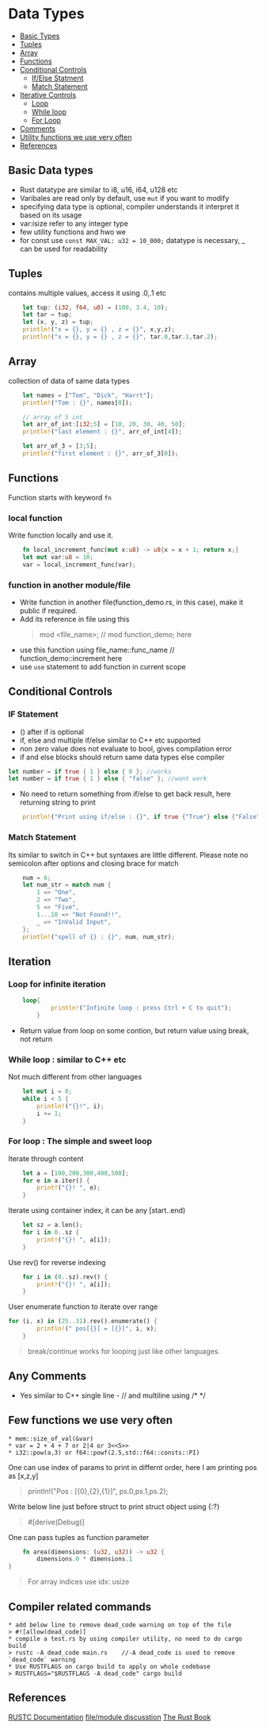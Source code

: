 # Data Types
- [Basic Types](#datatype)
- [Tuples](#tuple)
- [Array](#array)
- [Functions](#functions)
- [Conditional Controls](#controls)
    - [If/Else Statment](#if)
    - [Match Statement](#match)
- [Iterative Controls](#looping)
    - [Loop](#loop)
    - [While loop](#while)
    - [For Loop](#for)
- [Comments](#comments)
- [Utility functions we use very often](#extra)
- [References](#reference)

## <a name=datatype>Basic Data types</a>

* Rust datatype are similar to i8, u16, i64, u128 etc
* Varibales are read only by default, use `mut` if you want to modify
* specifying data type is optional, compiler understands it interpret it based on its usage
* var:isize refer to any integer type
* few utility functions and hwo we  
* for const use `const MAX_VAL: u32 = 10_000;` datatype is necessary, _  can be used for readability

## <a name=tuple>Tuples</a>
contains multiple values, access it using .0,.1 etc
```rust
    let tup: (i32, f64, u8) = (100, 3.4, 10);
    let tar = tup;
    let (x, y, z) = tup;
    println!("x = {}, y = {} , z = {}", x,y,z);
    println!("x = {}, y = {} , z = {}", tar.0,tar.1,tar.2);
```
## <a name=array>Array</a>
collection of data of same data types
```rust
    let names = ["Tom", "Dick", "Harrt"];
    println!("Tom : {}", names[0]);

    // array of 5 int
    let arr_of_int:[i32;5] = [10, 20, 30, 40, 50];
    println!("last element : {}", arr_of_int[4]);

    let arr_of_3 = [3;5];
    println!("first element : {}", arr_of_3[0]);
```

## <a name=functions>Functions</a>
Function starts with keyword `fn` 
### local function 
Write function locally and use it. 
```rust
    fn local_increment_func(mut x:u8) -> u8{x = x + 1; return x;}
    let mut var:u8 = 10;
    var = local_increment_func(var);    
```
### function in another module/file
- Write function in another file(function_demo.rs, in this case), make it public if required.
- Add its reference in file using this 
    > mod <file_name>; // mod function_demo; here
- use this function using file_name::func_name // function_demo::increment here
- use `use` statement to add function in current scope

## <a name=controls>Conditional Controls</a>
### <a name=if>IF Statement</a>
- () after if is optional
- if, else and multiple if/else similar to C++ etc supported
- non zero value does not evaluate to bool, gives compilation error 
- if and else blocks should return same data types else compiler
```rust
let number = if true { 1 } else { 0 }; //works
let number = if true { 1 } else { "false" }; //wont work
```
- No need to return something from if/else to get back result, here returning string to print
```rust
    println!("Print using if/else : {}", if true {"True"} else {"False"});
```
### <a name=match>Match Statement</a>
Its similar to switch in C++ but syntaxes are little different. Please note no semicolon after options and closing brace for match
```rust
    num = 6;
    let num_str = match num {
        1 => "One",
        2 => "Two",
        5 => "Five",
        1...10 => "Not Found!!",
        _ => "InValid Input",
    };
    println!("spell of {} : {}", num, num_str);        
```
## <a name=looping>Iteration</a>
### <a name=loop>Loop for infinite iteration</a>
```rust
    loop{
            println!("Infinite loop : press Ctrl + C to quit");
        }
```
- Return value from loop on some contion, but return value using break, not return

### <a name=while>While loop : similar to C++ etc</a>
Not much different from other languages
```rust
    let mut i = 0;
    while i < 5 {
        println!("{}!", i);
        i += 1;
    }
```
### <a name=for>For loop : The simple and sweet loop</a>
Iterate through content
```rust
    let a = [100,200,300,400,500];
    for e in a.iter() {
        print!("{}! ", e);
    }
```
Iterate using container index, it can be any [start..end)
```rust
    let sz = a.len();
    for i in 0..sz {
        print!("{}! ", a[i]);
    }
```
Use rev() for reverse indexing
```rust
    for i in (0..sz).rev() {
        print!("{}! ", a[i]);
    }
```
User enumerate function to iterate over range
```rust
for (i, x) in (25..31).rev().enumerate() {
        println!(" pos[{}] = [{}]", i, x);
    }
```
> break/continue works for looping just like other languages.
## <a name=comments>Any Comments</a>
- Yes similar to C++ single line - // and multiline using /* */ 

## <a name=extra>Few functions we use very often</a>
    * mem::size_of_val(&var)
    * var = 2 + 4 + 7 or 2|4 or 3<<5>>
    * i32::pow(a,3) or f64::powf(2.5,std::f64::consts::PI)
One can use index of params to print in differnt order, here I am printing pos as [x,z,y]
> println!("Pos : [{0},{2},{1}]", ps.0,ps.1,ps.2);

Write below line just before struct to print struct object using {:?}
>  #[derive(Debug)]

One can pass tuples as function parameter
```rust
    fn area(dimensions: (u32, u32)) -> u32 {
        dimensions.0 * dimensions.1
}
```
> For array indices use idx: usize 

## Compiler related commands
    * add below line to remove dead_code warning on top of the file
    > #![allow(dead_code)]
    * compile a test.rs by using compiler utility, no need to do cargo build
    > rustc -A dead_code main.rs    //-A dead_code is used to remove `dead_code` warning
    * Use RUSTFLAGS on cargo build to apply on whole codebase
    > RUSTFLAGS="$RUSTFLAGS -A dead_code" cargo build 
    
## <a name=reference>References</a>
[RUSTC Documentation](https://doc.rust-lang.org/rustc/what-is-rustc.html) 
[file/module discusstion](https://stackoverflow.com/questions/27613874/how-do-i-tell-cargo-to-build-files-other-than-main-rs)
[The Rust Book](https://doc.rust-lang.org/book/ch03-00-common-programming-concepts.html)
